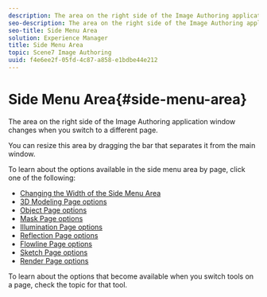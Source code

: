 ```yaml
---
description: The area on the right side of the Image Authoring application window changes when you switch to a different page.
seo-description: The area on the right side of the Image Authoring application window changes when you switch to a different page.
seo-title: Side Menu Area
solution: Experience Manager
title: Side Menu Area
topic: Scene7 Image Authoring
uuid: f4e6ee2f-05fd-4c87-a858-e1bdbe44e212
---
```


# Side Menu Area{#side-menu-area}

The area on the right side of the Image Authoring application window changes when you switch to a different page.

You can resize this area by dragging the bar that separates it from the main window.

To learn about the options available in the side menu area by page, click one of the following:

* [Changing the Width of the Side Menu Area](../c-vat-3d-mod-pg/c-vat-abt-3d-mod-pg/c-vat-abt-3d-mod-pg.md#concept-93553c563c534d839a5cf0f2aafa70ee) 
* [3D Modeling Page options](../c-vat-obj-pg/c-vat-abt-obj-pg/c-vat-abt-obj-pg.md#concept-0c58b45999ce4d74aecd09ea0d5c5263) 
* [Object Page options](../c-vat-obj-pg/c-vat-abt-obj-pg/c-vat-abt-obj-pg.md#concept-0c58b45999ce4d74aecd09ea0d5c5263) 
* [Mask Page options](../c-vat-work-mask-pg/c-vat-abt-mask-pg/c-vat-abt-mask-opt/c-vat-abt-mask-opt.md#concept-1fe40cc1ab864090b95434d610ee5e70) 
* [Illumination Page options](../c-vat-work-illum-pg/c-vat-abt-illum-pg/c-vat-illum-opt.md#concept-02c61032870a42869f783f4559e287e5) 
* [Reflection Page options](../c-vat-refl-pg/c-vat-abt-refl-pg/c-vat-refl-pg-opt.md#concept-c4cc293c137d4392a8a7ace8d419812d) 
* [Flowline Page options](../c-vat-flow-pg/c-vat-abt-flow/c-vat-flow-pg-opt.md#concept-ab8e010be60d46c8841f1b00c3501d16) 
* [Sketch Page options](../c-vat-work-sketch-pg/c-vat-abt-sketch-pg/c-vat-sketch-pg-opt.md#concept-897e19842b11487a8a8f4511ac6014e8) 
* [Render Page options](../c-vat-rend-pg/c-vat-abt-rend-pg/c-vat-rend-pg-opt.md#concept-435a087c42b344b5b66ef946e4c825f7)

To learn about the options that become available when you switch tools on a page, check the topic for that tool. 
